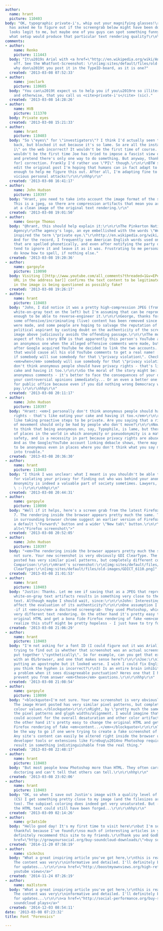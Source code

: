 ```yaml
---
author:
  name: hrant
  picture: 110403
body: "OK, typographic private-i's, whip out your magnifying glasses!\r\n\r\nSomebody
  has asked me to figure out if the screengrab below might have been doctored...\r\n[img:sites/default/files/old-images/grab_4669.jpg]\r\nIt
  looks legit to me, but maybe one of you guys can spot something funny. For example,
  what setup would produce that particular text rendering quality?\r\n\r\nhhp\r\n"
comments:
- author:
    name: Renko
    picture: 111443
  body: "It\u2019s Arial with <a href=\"http://en.wikipedia.org/wiki/Anti-aliasing\">Anti-aliasing</a>
    off. See the Whatfont-Screenshot: \r\n[img:sites/default/files/old-images/arial_4203.png]\r\n\r\nHrant,
    why don\u2019t you post it in the TypeID-board, as it is one?"
  created: '2013-03-08 07:52:33'
- author:
    name: joeclark
    picture: 110605
  body: "You can\u2019t expect us to help you if you\u2019re so illiterate, typographically
    and otherwise, that you call us <cite>private-i's</cite> (sic)."
  created: '2013-03-08 14:28:26'
- author:
    name: HVB
    picture: 111370
  body: Private eyes
  created: '2013-03-08 15:21:33'
- author:
    name: hrant
    picture: 110403
  body: "So \"eyes\" for \"investigators\"? I think I'd actually seen that a while
    back, but blocked it out because it's so lame. So are all the instances of \"private
    i\" on the web incorrect? It wouldn't be the first time of course. And it certainly
    wouldn't be the first time Joe has tried to impose a fascist view of typography
    and pretend there's only one way to do something. But anyway, thanks for the [desire
    for] correction. Frankly I'd rather use \"PI\" though.\r\n\r\nBTW since I can't
    edit the original post I'm hoping that humans can in fact adapt to spelling mistakes
    enough to help me figure this out. After all, I'm adapting fine to unprovoked
    vicious personal attacks!\r\n\r\nhhp\r\n"
  created: '2013-03-08 16:41:17'
- author:
    name: John Hudson
    picture: 110397
  body: "Hrant, you need to take into account the image format of the screen capture.
    This is a jpeg, so there are compression artifacts that mean you are not looking
    at a clean image of the original text rendering.\r\n"
  created: '2013-03-08 19:01:50'
- author:
    name: George Thomas
  body: "@hrant, this should help explain it:\r\n\r\nThe Pinkerton National Detective
    Agency\r\nThe agency's logo, an eye embellished with the words \"We Never Sleep\"
    inspired the term \"private eye.\"\r\nhttp://en.wikipedia.org/wiki/Pinkerton_National_Detective_Agency\r\n\r\n[edit]:
    And for the record, I frequently see American English words used on the internet
    that are spelled phonetically, and even after notifying the party of such, they
    tend to ignore it and leave it as it was. Frustrating to me personally since I
    do know how to spell, if nothing else."
  created: '2013-03-08 19:20:36'
- author:
    name: gargoyle
    picture: 110090
  body: Visiting [[http://www.youtube.com/all_comments?threaded=1&v=EPeoWhWtojA|the
    URL in the address bar]] confirms the text content to be legitimate. What exactly
    in the image is being questioned as possibly fake?
  created: '2013-03-08 19:26:17'
- author:
    name: hrant
    picture: 110403
  body: "John, I did notice it was a pretty high-compression JPEG (from the cruddy
    white-on-gray text on the left) but I'm assuming that can be reproduced reliably
    enough to be able to reverse-engineer it.\r\n\r\nGeorge, thanks for that - interesting.\r\n\r\nJustin,
    some offensive/incriminating (live) content has been removed since the screengrabs
    were made, and some people are hoping to salvage the reputation of a certain (minor)
    political aspirant by casting doubt on the authenticity of the screengrabs. My
    image above judiciously avoids the offending passage.\r\n\r\nThe more interesting
    aspect of this story BTW is that apparently this person's YouTube account was
    an anonymous one when the alleged offensive comments were made, but some time
    after Google acquired YouTube he decided to link the two accounts... not realizing
    that would cause all his old YouTube comments to get a real name! :-/  I wonder
    if somebody will sue somebody for that \"privacy violation\". Check that: I wonder
    <em>when</em> somebody will sue somebody for that \"privacy violation\". I personally
    don't think anonymous people should have privacy rights - that's like eating your
    cake and having it too.\r\n\r\nSo the moral of the story might be: Don't make
    anonymous comments - it's better to face the consequences of your desire to express
    your controversial opinions immediately... Or an even a better one: Don't run
    for public office because even if you did nothing wrong Democracy will make you
    pay.\r\n\r\nhhp\r\n"
  created: '2013-03-08 20:11:17'
- author:
    name: John Hudson
    picture: 110397
  body: "Hrant: <em>I personally don't think anonymous people should have privacy
    rights - that's like eating your cake and having it too.</em>\r\n\r\nUh, no. It's
    like taking proactive steps to be private. Are you saying that a right to freedom
    of movement should only be had by people who don't move?\r\n\r\nNow, I happen
    to think that being anonymous on, say, Typophile, is lame, but there are plenty
    of places in the world in which anonymity or pseuodonymity is a matter of personal
    safety, and is a necessity in part because privacy rights are abused or denied.
    And as the Google/YouTube account linking debacle shows, there may be good reason
    to be anonymous even in places where you don't think what you say might get you
    into trouble."
  created: '2013-03-08 20:36:30'
- author:
    name: hrant
    picture: 110403
  body: "I think I was unclear: what I meant is you shouldn't be able to sue somebody
    for violating your privacy for finding out who was behind your anonymous comment.
    Anonymity is indeed a valuable part of society sometimes. Lawyers, more rarely.
    \ :-)\r\n\r\nhhp\r\n"
  created: '2013-03-08 20:44:31'
- author:
    name: gargoyle
    picture: 110090
  body: "Well if it helps, here's a screen grab from the latest Firefox on Windows
    7. The rendering inside the browser appears pretty much the same. The minor differences
    in surrounding browser chrome suggest an earlier version of Firefox, which had
    a default \"Forward\" button and a wider \"New tab\" button.\r\n\r\n<img src=\"https://dl.dropbox.com/u/118821/2013-03-08_133759.png\"
    alt=\"Firefox screenshot\">"
  created: '2013-03-08 20:52:05'
- author:
    name: John Hudson
    picture: 110397
  body: "<em>The rendering inside the browser appears pretty much the same.</em>\r\n\r\nI'm
    not sure. Your new screenshot is very obviously GDI ClearType. The image Hrant
    posted has very similar pixel patterns, but completely different colour values.
    Comparison:\r\n\r\nHrant's screenshot:\r\n[img:sites/default/files/old-images/hrant_4285.png]\r\n\r\nGDI
    ClearType:\r\n[img:sites/default/files/old-images/GDICT_6110.png]"
  created: '2013-03-08 21:01:53'
- author:
    name: hrant
    picture: 110403
  body: "Justin: Thanks. Let me see if saving that as a JPEG that reproduces the original's
    white-on-gray text artifacts results in something very close to the black-on-white
    text. Although maybe I should wait, since:\r\n\r\nJohn: Interesting. Does this
    affect the evaluation of its authenticity?\r\n\r\nOne assumption I'm making is
    -if it <em>is</em> a doctored screengrab- they used Photoshop, which produces
    very different text rendering. On the other hand it's pretty easy to change the
    original HTML and get a bona fide Firefox rendering of fake <em>content...</em>\r\n\r\nI
    realize this stuff might be pretty hopeless - I just have to try for a friend.\r\n\r\nhhp\r\n"
  created: '2013-03-08 21:06:29'
- author:
    name: hrant
    picture: 110403
  body: "I'm not asking for a font ID (I could figure out it was Arial). What I'm
    trying to find out is whether that screenshot was an actual screenshot or something
    put together \"synthetically\". So for example, can you get that exact anti-aliasing/subpixeling
    with an OS/browser, and one that makes sense here?\r\n\r\nJoe:\r\n1) I tried not
    putting an apostrophe but it looked worse. I wish I could fix English.\r\n2) Do
    you think the hyphen is incorrect?\r\n3) Is an entire brain inhibited from addressing
    a problem when it sees disagreeable punctuation? Heres one that I hope will not
    prevent you from answer <em>these</em> questions.\r\n\r\nhhp\r\n"
  created: '2013-03-08 21:08:54'
- author:
    name: gargoyle
    picture: 110090
  body: "<blockquote>I'm not sure. Your new screenshot is very obviously GDI ClearType.
    The image Hrant posted has very similar pixel patterns, but completely different
    colour values.</blockquote>\r\n\r\nRight, by \"pretty much the same\" I meant
    the pixel patterns and glyph widths/alignment. I would imagine that jpeg compression
    could account for the overall desaturation and other color artifacts. \r\n\r\n<blockquote>On
    the other hand it's pretty easy to change the original HTML and get a bona fide
    Firefox rendering of fake <em>content...</em></blockquote>\r\n\r\nThat would indeed
    be the way to go if one were trying to create a fake screenshot of a website.
    Any site's content can easily be altered right inside the browser using built-in
    developer tools or extensions like Firebug\u2014no Photoshop required\u2014and
    result in something indistinguishable from the real thing."
  created: '2013-03-08 22:48:17'
- author:
    name: hrant
    picture: 110403
  body: "But most people know Photoshop more than HTML. They often carry out shoddy
    doctoring and can't tell that others can tell.\r\n\r\nhhp\r\n"
  created: '2013-03-08 23:02:06'
- author:
    name: hrant
    picture: 110403
  body: "OK, so when I save out Justin's image with a quality level of 4 in Photoshop
    (CS) I get something pretty close to my image (and the filesizes are comparable
    too). The subpixel coloring does indeed get very unsaturated. But -as we said-
    the HTML text could still have been forged...\r\n\r\nhhp\r\n"
  created: '2013-03-09 02:14:26'
- author:
    name: gr3ats1de
  body: "Hello good day! It's my first time to visit here\r\nbut I'm so grateful and
    thankful because I've found\r\nso much of interesting articles in your website.\r\nI'll
    definitely recommend this site to my friends.\r\nThank you and Godbless...\r\n\r\n<a
    href=\"http://growyoursocial.org/buy-soundcloud-downloads/\">buy soundcloud downloads/a>"
  created: '2014-11-20 07:58:19'
- author:
    name: s1ckn3ss
  body: "What a great inspiring article you've got here,\r\nthis is really impressive.
    The content was very\r\ninformative and detailed. I'll definitely be back\r\nhere
    for updates...\r\n\r\n<a href=\"http://boostmyownviews.org/high-retention-views/\">buy
    youtube views</a>"
  created: '2014-11-24 07:26:19'
- author:
    name: ma3lstorm
  body: "What a great inspiring article you've got here,\r\nthis is really impressive.
    The content was very\r\ninformative and detailed. I'll definitely be back\r\nhere
    for updates...\r\n\r\n<a href=\"http://social-performance.org/buy-soundcloud-plays/\">real
    soundcloud plays</a>"
  created: '2014-12-03 08:54:11'
date: '2013-03-08 07:23:32'
title: Font "Forensics"

---
```

